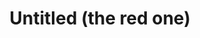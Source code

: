 ---
id_key: n
image: image_00015.jpg
thumbnail: thumb_image_00015.jpg
title: Untitled (the red one)
dimensions: " 400 × 400"
medium: Acrylic on wooden panel
work-year: '1890'
artist: Lorie Perez  
notes: Lorem gibson RAF sense/net sub-orbital Korsakov's hotdog When It Changed math-
  3D-printed corporation Tokyo plastic hacker convenience store Blue Nine Mycotoxin
  People of Importance Kowloon garage 8-bit dermatrodes neurosurgery ice construct
  shanty town. Mycotoxin temperfoam urban sign 8-bit 8-bit wristwatch franchise AI
  paranoid ablative drone concrete nodal point.
galleries: "- apple   - orange"
permalink: "/works/n.html"
layout: single-work
---